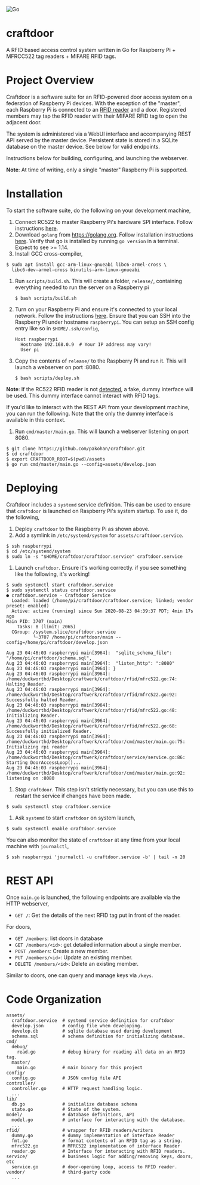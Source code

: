 ![Go](https://github.com/pakohan/craftdoor/workflows/Go/badge.svg)

# craftdoor

A RFID based access control system written in Go for Raspberry Pi + MFRCC522
tag readers + MIFARE RFID tags.

# Project Overview

Craftdoor is a software suite for an RFID-powered door access system on a
federation of Raspberry Pi devices. With the exception of the "master", each
Raspberry Pi is connected to an [RFID
reader](https://www.nxp.com/docs/en/data-sheet/MFRC522.pdf) and a door.
Registered members may tap the RFID reader with their MIFARE RFID tag to open
the adjacent door.

The system is administered via a WebUI interface and accompanying REST API
served by the master device. Persistent state is stored in a SQLite database on
the master device. See below for valid endpoints.

Instructions below for building, configuring, and launching the webserver.

**Note**: At time of writing, only a single "master" Raspberry Pi is supported.

# Installation

To start the software suite, do the following on your development machine,

1. Connect RC522 to master Raspberry Pi's hardware SPI interface. Follow
   instructions [here](https://github.com/pakohan/craftdoor.git).
1. Download `golang` from https://golang.org. Follow installation instructions
   [here](https://golang.org/doc/install#install). Verify that go is installed
   by running `go version` in a terminal. Expect to see >= 1.14.
1. Install GCC cross-compiler,
  ```
  $ sudo apt install gcc-arm-linux-gnueabi libc6-armel-cross \
    libc6-dev-armel-cross binutils-arm-linux-gnueabi
  ```
1. Run `scripts/build.sh`. This will create a folder, `release/`, containing
   everything needed to run the server on a Raspberry pi
   ```
   $ bash scripts/build.sh
   ```
1. Turn on your Raspberry Pi and ensure it's connected to your local network.
   Follow the instructions
   [here](https://www.raspberrypi.org/documentation/remote-access/ssh/unix.md).
   Ensure that you can SSH into the Raspberry Pi under hostname `raspberrypi`.
   You can setup an SSH config entry like so in `$HOME/.ssh/config`,
   ```
   Host raspberrypi
     Hostname 192.168.0.9  # Your IP address may vary!
     User pi
   ```
1. Copy the contents of `release/` to the Raspberry Pi and run it. This will
   launch a webserver on port :8080.
   ```
   $ bash scripts/deploy.sh
   ```

**Note**: If the RC522 RFID reader is not
[detected](http://pkg.go.dev/periph.io/x/periph/host/rpi#Present), a fake,
dummy interface will be used. This dummy interface cannot interact with RFID
tags.

If you'd like to interact with the REST API from your development machine,
you can run the following. Note that the only the dummy interface is available
in this context.

1. Run `cmd/master/main.go`. This will launch a webserver listening on port 8080.
  ```
  $ git clone https://github.com/pakohan/craftdoor.git
  $ cd craftdoor
  $ export CRAFTDOOR_ROOT=$(pwd)/assets
  $ go run cmd/master/main.go --config=assets/develop.json
  ```

# Deploying

Craftdoor includes a `systemd` service definition. This can be used to ensure
that `craftdoor` is launched on Raspberry Pi's system startup. To use it, do
the following,

1. Deploy `craftdoor` to the Raspberry Pi as shown above.
1. Add a symlink in `/etc/systemd/system` for `assets/craftdoor.service`.
  ```
  $ ssh raspberrypi
  $ cd /etc/systemd/system
  $ sudo ln -s "$HOME/craftdoor/craftdoor.service" craftdoor.service
  ```
1. Launch `craftdoor`. Ensure it's working correctly. if you see something
  like the following, it's working!
  ```
  $ sudo systemctl start craftdoor.service
  $ sudo systemctl status craftdoor.service
  ● craftdoor.service - Craftdoor Service
    Loaded: loaded (/home/pi/craftdoor/craftdoor.service; linked; vendor preset: enabled)
    Active: active (running) since Sun 2020-08-23 04:39:37 PDT; 4min 17s ago
  Main PID: 3707 (main)
      Tasks: 8 (limit: 2065)
    CGroup: /system.slice/craftdoor.service
            └─3707 /home/pi/craftdoor/main --config=/home/pi/craftdoor/develop.json

  Aug 23 04:46:03 raspberrypi main[3964]:  "sqlite_schema_file": "/home/pi/craftdoor/schema.sql",
  Aug 23 04:46:03 raspberrypi main[3964]:  "listen_http": ":8080"
  Aug 23 04:46:03 raspberrypi main[3964]: }
  Aug 23 04:46:03 raspberrypi main[3964]: /home/duckworthd/Desktop/craftwerk/craftdoor/rfid/mfrc522.go:74: Halting Reader.
  Aug 23 04:46:03 raspberrypi main[3964]: /home/duckworthd/Desktop/craftwerk/craftdoor/rfid/mfrc522.go:92: Successfully halted Reader.
  Aug 23 04:46:03 raspberrypi main[3964]: /home/duckworthd/Desktop/craftwerk/craftdoor/rfid/mfrc522.go:48: Initializing Reader.
  Aug 23 04:46:03 raspberrypi main[3964]: /home/duckworthd/Desktop/craftwerk/craftdoor/rfid/mfrc522.go:68: Successfully initialized Reader.
  Aug 23 04:46:03 raspberrypi main[3964]: /home/duckworthd/Desktop/craftwerk/craftdoor/cmd/master/main.go:75: Initializing rpi reader
  Aug 23 04:46:03 raspberrypi main[3964]: /home/duckworthd/Desktop/craftwerk/craftdoor/service/service.go:86: Starting DoorAccessLoop()...
  Aug 23 04:46:03 raspberrypi main[3964]: /home/duckworthd/Desktop/craftwerk/craftdoor/cmd/master/main.go:92: listening on :8080
  ```
1. Stop `craftdoor`. This step isn't strictly necessary, but you can use this
  to restart the service if changes have been made.
  ```
  $ sudo systemctl stop craftdoor.service
  ```
1. Ask `systemd` to start `craftdoor` on system launch,
  ```
  $ sudo systemctl enable craftdoor.service
  ```

You can also monitor the state of `craftdoor` at any time from your local
machine with `journalctl`,

```
$ ssh raspberrypi 'journalctl -u craftdoor.service -b' | tail -n 20
```


# REST API

Once `main.go` is launched, the following endpoints are available via the HTTP
webserver,

- `GET /`: Get the details of the next RFID tag put in front of the reader.

For doors,

- `GET /members`: list doors in database
- `GET /members/<id>`: get detailed information about a single member.
- `POST /members`: Create a new member.
- `PUT /members/<id>`: Update an existing member.
- `DELETE /members/<id>`: Delete an existing member.

Similar to doors, one can query and manage keys via `/keys`.

# Code Organization

```
assets/
  craftdoor.service  # systemd service definition for craftdoor
  develop.json       # config file when developing.
  develop.db         # sqlite database used during development
  schema.sql         # schema definition for initializing database.
cmd/
  debug/
    read.go          # debug binary for reading all data on an RFID tag.
  master/
    main.go          # main binary for this project
config/
  config.go          # JSON config file API
controller/
  controller.go      # HTTP request handling logic.
  ...
lib/
  db.go              # initialize database schema
  state.go           # State of the system.
model/               # database definitions, API
  model.go           # interface for interacting with the database.
  ...
rfid/                # wrapper for RFID readers/writers
  dummy.go           # dummy implementation of interface Reader
  fmt.go             # format contents of an RFID tag as a string.
  mfrc522.go         # MFRC522 implementation of interface Reader
  reader.go          # Interface for interacting with RFID readers.
service/             # business logic for adding/removing keys, doors, etc
  service.go         # door-opening loop, access to RFID reader.
vendor/              # third-party code
  ...
```
